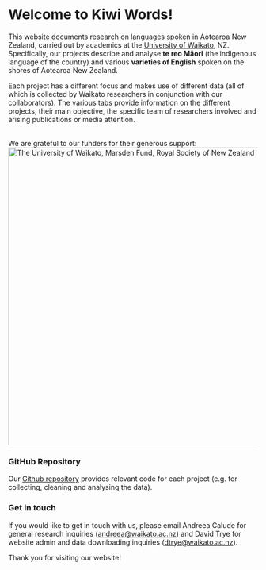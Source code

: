 # Welcome to Kiwi Words!

This website documents research on languages spoken in Aotearoa New Zealand, carried out by academics at the [University of Waikato](https://www.waikato.ac.nz/), NZ. Specifically, our projects describe and analyse **te reo Māori** (the indigenous language of the country) and various **varieties of English** spoken on the shores of Aotearoa New Zealand.

Each project has a different focus and makes use of different data (all of which is collected by Waikato researchers in conjunction with our collaborators). The various tabs provide information on the different projects, their main objective, the specific team of researchers involved and arising publications or media attention.

<br>We are grateful to our funders for their generous support:<br>
<img src="pics/logos.png" alt="The University of Waikato, Marsden Fund, Royal Society of New Zealand" width="600"/>

### GitHub Repository

Our [Github repository](https://github.com/Waikato/kiwiwords/) provides relevant code for each project (e.g. for collecting, cleaning and analysing the data).

### Get in touch

If you would like to get in touch with us, please email Andreea Calude for general research inquiries (andreea@waikato.ac.nz) and David Trye for website admin and data downloading inquiries (dtrye@waikato.ac.nz).

Thank you for visiting our website!

